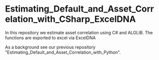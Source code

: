 # Estimating_Default_and_Asset_Correlation_with_CSharp_ExcelDNA

In this repository we estimate asset correlation using C# and ALGLIB. The functions are exported to excel via ExcelDNA
  
As a background see our previous repository "Estimating_Default_and_Asset_Correlation_with_Python".

